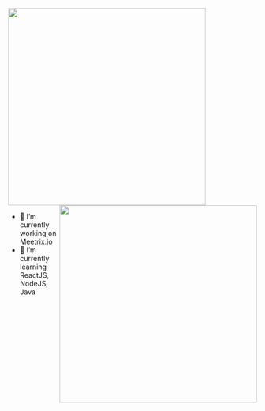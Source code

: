 <!--
### Hi there 👋
-->
<img width="400" src="https://i.postimg.cc/52zZrV3V/my-name.gif">

<!--
**ravindukariyapperuma/ravindukariyapperuma** is a ✨ _special_ ✨ repository because its `README.md` (this file) appears on your GitHub profile.
-->
<!--
Here are some ideas to get you started:
-->
<img align="right" width="400" height="400" src="https://octodex.github.com/images/scubatocat.png">

- 🔭 I’m currently working on Meetrix.io
- 🌱 I’m currently learning ReactJS, NodeJS, Java
<!--
- 👯 I’m looking to collaborate on ...
- 🤔 I’m looking for help with ...
- 💬 Ask me about ...
- 📫 How to reach me: ...
- 😄 Pronouns: ...
- ⚡ Fun fact: ...
-->
<!--
![Image of Yaktocat](https://octodex.github.com/images/yaktocat.png)
-->

